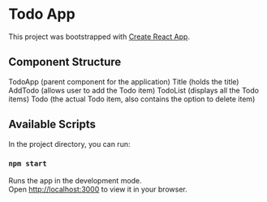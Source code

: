 # Todo App

This project was bootstrapped with [Create React App](https://github.com/facebook/create-react-app).

## Component Structure

TodoApp (parent component for the application)
    Title (holds the title)
    AddTodo (allows user to add the Todo item)
    TodoList (displays all the Todo items)
        Todo (the actual Todo item, also contains the option to delete item)

## Available Scripts

In the project directory, you can run:

### `npm start`

Runs the app in the development mode.\
Open [http://localhost:3000](http://localhost:3000) to view it in your browser.
